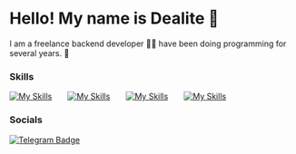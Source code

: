 Hello! My name is Dealite 🍪
========================================================================================================================================

I am a freelance backend developer 👨‍💻 have been doing programming for several years. 🚀
<br/>

### Skills

[![My Skills](https://skillicons.dev/icons?i=html,css)]() &nbsp;&nbsp;&nbsp;&nbsp;&nbsp; [![My Skills](https://skillicons.dev/icons?i=js,py)](https://skillicons.dev) &nbsp;&nbsp;&nbsp;&nbsp;&nbsp; [![My Skills](https://skillicons.dev/icons?i=vue,mysql)](https://skillicons.dev) &nbsp;&nbsp;&nbsp;&nbsp;&nbsp; [![My Skills](https://skillicons.dev/icons?i=discord)](https://skillicons.dev) &nbsp;&nbsp;&nbsp;&nbsp;&nbsp; <br/>

### Socials

<a href="https://t.me/decapuccino">
  <img src="https://img.shields.io/badge/Telegram-blue?style=for-the-badge&logo=telegram&logoColor=white" alt="Telegram Badge"/>
</a>


